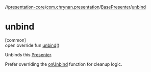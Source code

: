 //[presentation-core](../../../index.md)/[com.chrynan.presentation](../index.md)/[BasePresenter](index.md)/[unbind](unbind.md)

# unbind

[common]\
open override fun [unbind](unbind.md)()

Unbinds this [Presenter](../-presenter/index.md).

Prefer overriding the [onUnbind](../../../../presentation-core/com.chrynan.presentation/-base-presenter/on-unbind.md) function for cleanup logic.
